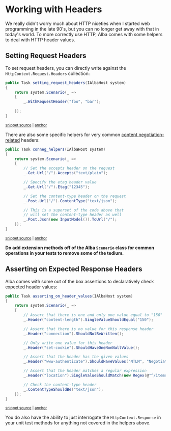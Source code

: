 # Working with Headers

We really didn't worry much about HTTP niceties when I started web programming in the late 90's, but you
can no longer get away with that in today's world. To more correctly use HTTP, Alba comes with some helpers
to deal with HTTP header values.

## Setting Request Headers

To set request headers, you can directly write against the `HttpContext.Request.Headers` collection:

<!-- snippet: sample_setting_request_headers -->
<a id='snippet-sample_setting_request_headers'></a>
```cs
public Task setting_request_headers(IAlbaHost system)
{
    return system.Scenario(_ =>
    {
        _.WithRequestHeader("foo", "bar");
        
    });
}
```
<sup><a href='https://github.com/JasperFx/alba/blob/master/src/Alba.Testing/Samples/Headers.cs#L29-L38' title='Snippet source file'>snippet source</a> | <a href='#snippet-sample_setting_request_headers' title='Start of snippet'>anchor</a></sup>
<!-- endSnippet -->

There are also some specific helpers for very common [content negotiation-related](https://en.wikipedia.org/wiki/Content_negotiation) headers:

<!-- snippet: sample_conneg_helpers -->
<a id='snippet-sample_conneg_helpers'></a>
```cs
public Task conneg_helpers(IAlbaHost system)
{
    return system.Scenario(_ =>
    {
        // Set the accepts header on the request
        _.Get.Url("/").Accepts("text/plain");

        // Specify the etag header value
        _.Get.Url("/").Etag("12345");

        // Set the content-type header on the request
        _.Post.Url("/").ContentType("text/json");

        // This is a superset of the code above that
        // will set the content-type header as well
        _.Post.Json(new InputModel()).ToUrl("/");
    });
}
```
<sup><a href='https://github.com/JasperFx/alba/blob/master/src/Alba.Testing/Samples/Headers.cs#L8-L27' title='Snippet source file'>snippet source</a> | <a href='#snippet-sample_conneg_helpers' title='Start of snippet'>anchor</a></sup>
<!-- endSnippet -->

**Do add extension methods off of the Alba `Scenario` class for common operations in your tests to remove
some of the tedium.**

## Asserting on Expected Response Headers

Alba comes with some out of the box assertions to declaratively check expected header values:

<!-- snippet: sample_asserting_on_header_values -->
<a id='snippet-sample_asserting_on_header_values'></a>
```cs
public Task asserting_on_header_values(IAlbaHost system)
{
    return system.Scenario(_ =>
    {
        // Assert that there is one and only one value equal to "150"
        _.Header("content-length").SingleValueShouldEqual("150");

        // Assert that there is no value for this response header
        _.Header("connection").ShouldNotBeWritten();

        // Only write one value for this header
        _.Header("set-cookie").ShouldHaveOneNonNullValue();

        // Assert that the header has the given values
        _.Header("www-authenticate").ShouldHaveValues("NTLM", "Negotiate");

        // Assert that the header matches a regular expression
        _.Header("location").SingleValueShouldMatch(new Regex(@"^/items/\d*$"));

        // Check the content-type header
        _.ContentTypeShouldBe("text/json");
    });
}
```
<sup><a href='https://github.com/JasperFx/alba/blob/master/src/Alba.Testing/Samples/Headers.cs#L41-L65' title='Snippet source file'>snippet source</a> | <a href='#snippet-sample_asserting_on_header_values' title='Start of snippet'>anchor</a></sup>
<!-- endSnippet -->

You do also have the ability to just interrogate the `HttpContext.Response` in your unit test methods for
anything not covered in the helpers above. 
